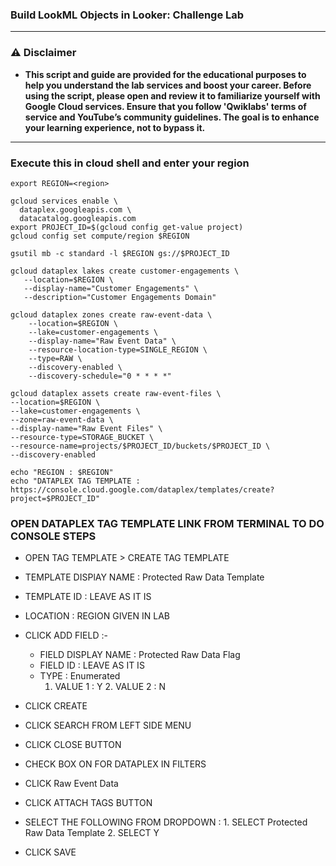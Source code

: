 
  ### Build LookML Objects in Looker: Challenge Lab 


---

### ⚠️ Disclaimer
- **This script and guide are provided for  the educational purposes to help you understand the lab services and boost your career. Before using the script, please open and review it to familiarize yourself with Google Cloud services. Ensure that you follow 'Qwiklabs' terms of service and YouTube’s community guidelines. The goal is to enhance your learning experience, not to bypass it.**



---

### Execute this in cloud shell and enter your region

```
export REGION=<region>

gcloud services enable \
  dataplex.googleapis.com \
  datacatalog.googleapis.com
export PROJECT_ID=$(gcloud config get-value project)
gcloud config set compute/region $REGION

gsutil mb -c standard -l $REGION gs://$PROJECT_ID

gcloud dataplex lakes create customer-engagements \
   --location=$REGION \
   --display-name="Customer Engagements" \
   --description="Customer Engagements Domain"

gcloud dataplex zones create raw-event-data \
    --location=$REGION \
    --lake=customer-engagements \
    --display-name="Raw Event Data" \
    --resource-location-type=SINGLE_REGION \
    --type=RAW \
    --discovery-enabled \
    --discovery-schedule="0 * * * *"

gcloud dataplex assets create raw-event-files \
--location=$REGION \
--lake=customer-engagements \
--zone=raw-event-data \
--display-name="Raw Event Files" \
--resource-type=STORAGE_BUCKET \
--resource-name=projects/$PROJECT_ID/buckets/$PROJECT_ID \
--discovery-enabled 

echo "REGION : $REGION"
echo "DATAPLEX TAG TEMPLATE : https://console.cloud.google.com/dataplex/templates/create?project=$PROJECT_ID"
```

### OPEN DATAPLEX TAG TEMPLATE LINK FROM TERMINAL TO DO CONSOLE STEPS

- OPEN TAG TEMPLATE > CREATE TAG TEMPLATE
- TEMPLATE DISPlAY NAME : Protected Raw Data Template
- TEMPLATE ID : LEAVE AS IT IS
- LOCATION : REGION GIVEN IN LAB
- CLICK ADD FIELD :-
    - FIELD DISPLAY NAME : Protected Raw Data Flag
    -	FIELD ID : LEAVE AS IT IS
    -	TYPE : Enumerated
          1. VALUE 1 : Y
    		  2. VALUE 2 : N
- CLICK CREATE

- CLICK SEARCH FROM LEFT SIDE MENU
- CLICK CLOSE BUTTON
- CHECK BOX ON FOR DATAPLEX IN FILTERS
- CLICK Raw Event Data
- CLICK ATTACH TAGS BUTTON
- SELECT THE FOLLOWING FROM DROPDOWN :
     1.
    	SELECT Protected Raw Data Template
     2.
    	SELECT Y
- CLICK SAVE  
